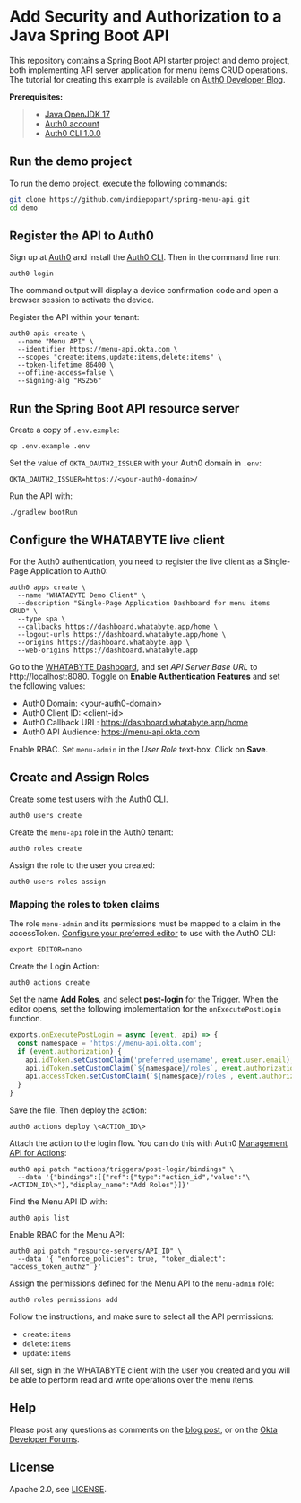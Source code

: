 # Add Security and Authorization to a Java Spring Boot API

This repository contains a Spring Boot API starter project and demo project, both implementing API server application for menu items CRUD operations. The tutorial for creating this example is available on [Auth0 Developer Blog]().

**Prerequisites:**

> - [Java OpenJDK 17](https://jdk.java.net/java-se-ri/17)
> - [Auth0 account](https://auth0.com/signup)
> - [Auth0 CLI 1.0.0](https://github.com/auth0/auth0-cli#installation)

## Run the demo project

To run the demo project, execute the following commands:

```bash
git clone https://github.com/indiepopart/spring-menu-api.git
cd demo
```

## Register the API to Auth0

Sign up at [Auth0](https://auth0.com/signup) and install the [Auth0 CLI](https://github.com/auth0/auth0-cli). Then in the command line run:

```shell
auth0 login
```

The command output will display a device confirmation code and open a browser session to activate the device.

Register the API within your tenant:

```shell
auth0 apis create \
  --name "Menu API" \
  --identifier https://menu-api.okta.com \
  --scopes "create:items,update:items,delete:items" \
  --token-lifetime 86400 \
  --offline-access=false \
  --signing-alg "RS256"
```

## Run the Spring Boot API resource server

Create a copy of `.env.exmple`:

```shell
cp .env.example .env
```

Set the value of `OKTA_OAUTH2_ISSUER` with your Auth0 domain in `.env`:

```shell
OKTA_OAUTH2_ISSUER=https://<your-auth0-domain>/
```

Run the API with:

```shell
./gradlew bootRun
```

## Configure the WHATABYTE live client

For the Auth0 authentication, you need to register the live client as a Single-Page Application to Auth0:

```shell
auth0 apps create \
  --name "WHATABYTE Demo Client" \
  --description "Single-Page Application Dashboard for menu items CRUD" \
  --type spa \
  --callbacks https://dashboard.whatabyte.app/home \
  --logout-urls https://dashboard.whatabyte.app/home \
  --origins https://dashboard.whatabyte.app \
  --web-origins https://dashboard.whatabyte.app
```

Go to the [WHATABYTE Dashboard](https://dashboard.whatabyte.app/home), and set _API Server Base URL_ to http://localhost:8080. Toggle on **Enable Authentication Features** and set the following values:

- Auth0 Domain: \<your-auth0-domain\>
- Auth0 Client ID: \<client-id\>
- Auth0 Callback URL: https://dashboard.whatabyte.app/home
- Auth0 API Audience: https://menu-api.okta.com

Enable RBAC. Set `menu-admin` in the _User Role_ text-box. Click on **Save**.


## Create and Assign Roles

Create some test users with the Auth0 CLI.


```shell
auth0 users create
```

Create the `menu-api` role in the Auth0 tenant:

```shell
auth0 roles create
```

Assign the role to the user you created:

```shell
auth0 users roles assign
```

### Mapping the roles to token claims

The role `menu-admin` and its permissions must be mapped to a claim in the accessToken. [Configure your preferred editor](https://github.com/auth0/auth0-cli#customization) to use with the Auth0 CLI:

```shell
export EDITOR=nano
```

Create the Login Action:

```shell
auth0 actions create
```

Set the name __Add Roles__, and select **post-login** for the Trigger. When the editor opens, set the following implementation for the `onExecutePostLogin` function.

```javascript
exports.onExecutePostLogin = async (event, api) => {
  const namespace = 'https://menu-api.okta.com';
  if (event.authorization) {
    api.idToken.setCustomClaim('preferred_username', event.user.email);
    api.idToken.setCustomClaim(`${namespace}/roles`, event.authorization.roles);
    api.accessToken.setCustomClaim(`${namespace}/roles`, event.authorization.roles);
  }
}
```

Save the file. Then deploy the action:

```shell
auth0 actions deploy \<ACTION_ID\>
```

Attach the action to the login flow. You can do this with Auth0 [Management API for Actions](https://auth0.com/docs/api/management/v2#!/Actions/patch_bindings):

```shell
auth0 api patch "actions/triggers/post-login/bindings" \
  --data '{"bindings":[{"ref":{"type":"action_id","value":"\<ACTION_ID\>"},"display_name":"Add Roles"}]}'
```

Find the Menu API ID with:

```shell
auth0 apis list
```

Enable RBAC for the Menu API:

```shell
auth0 api patch "resource-servers/API_ID" \
  --data '{ "enforce_policies": true, "token_dialect": "access_token_authz" }'
```

Assign the permissions defined for the Menu API to the `menu-admin` role:

```shell
auth0 roles permissions add
```

Follow the instructions, and make sure to select all the API permissions:
- `create:items`
- `delete:items`
- `update:items`

All set, sign in  the WHATABYTE client with the user you created and you will be able to perform read and write operations over the menu items.

## Help

Please post any questions as comments on the [blog post](), or on the [Okta Developer Forums](https://devforum.okta.com/).

## License

Apache 2.0, see [LICENSE](LICENSE).
